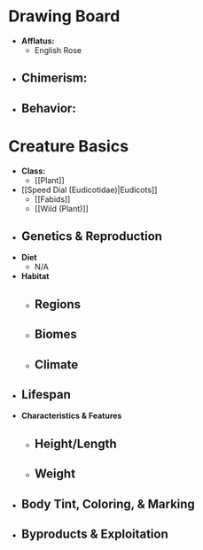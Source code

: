 # Drawing Board
- **Afflatus:**
	- English Rose
- **Chimerism:**
	- 
- **Behavior:**
	- 
# Creature Basics
- **Class:**
	- [[Plant]]
- [[Speed Dial (Eudicotidae)|Eudicots]]
	- [[Fabids]]
	- [[Wild (Plant)]]
- **Genetics & Reproduction**
	- 
- **Diet**
	- N/A
- **Habitat**
	- Regions
		- 
	- Biomes
		- 
	- Climate
		- 
- **Lifespan**
	- 
- **Characteristics & Features**
	- Height/Length
		- 
	- Weight
		- 
- **Body Tint, Coloring, & Marking**
	- 
- **Byproducts & Exploitation**
	- 